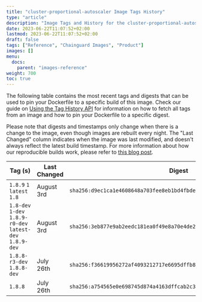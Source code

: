 ```yaml
---
title: "cluster-proportional-autoscaler Image Tags History"
type: "article"
description: "Image Tags and History for the cluster-proportional-autoscaler Chainguard Image"
date: 2023-06-22T11:07:52+02:00
lastmod: 2023-06-22T11:07:52+02:00
draft: false
tags: ["Reference", "Chainguard Images", "Product"]
images: []
menu:
  docs:
    parent: "images-reference"
weight: 700
toc: true
---
```


The following table contains the most recent tags and digests that can be used to pin your Dockerfile to a specific build of this image. Check our guide on [Using the Tag History API](/chainguard/chainguard-images/using-the-tag-history-api/) for information on how to fetch all tags from an image and how to pin your Dockerfile to a specific digest.

Please note that digests and timestamps only change when there is a change to the image, even though images are rebuilt every night. The "Last Changed" column indicates when the image was last modified, and doesn't always reflect the latest build timestamp. For more information about how our reproducible builds work, please refer to [this blog post](https://www.chainguard.dev/unchained/reproducing-chainguards-reproducible-image-builds).

| Tag (s)                                                    | Last Changed | Digest                                                                    |
|------------------------------------------------------------|--------------|---------------------------------------------------------------------------|
|  `1.8.9` `1` `latest` `1.8`                                | August 3rd   | `sha256:d9ec1ca1e4608648a703fee8eb1bd4fbde80666992a22b0588c2cad407b5c917` |
|  `1.8-dev` `1-dev` `1.8.9-r0-dev` `latest-dev` `1.8.9-dev` | August 3rd   | `sha256:3eb877e9ab2eedc181ea0f49e8a70e4de274d7944677d583a014e3b65e349e01` |
|  `1.8.8-r3-dev` `1.8.8-dev`                                | July 26th    | `sha256:f36619956272af4093212717e6695dffb89092429cedc9898a8dbcc4b694aba4` |
|  `1.8.8`                                                   | July 26th    | `sha256:a754565e0e698745d874a4163dffcab2c3c4e22a31d11dac5dcb94ecf10d959f` |
